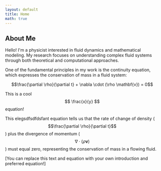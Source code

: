 ```yaml
---
layout: default
title: Home
math: true
---
```


## About Me

Hello! I'm a physicist interested in fluid dynamics and mathematical modeling. My research focuses on understanding complex fluid systems through both theoretical and computational approaches.

One of the fundamental principles in my work is the continuity equation, which expresses the conservation of mass in a fluid system:

$$\frac{\partial \rho}{\partial t} + \nabla \cdot (\rho \mathbf{v}) = 0$$

This is a cool $$ \frac{x}{y} $$ equation!

This elegsdfsdfdsfant equation tells us that the rate of change of density ($$\frac{\partial \rho}{\partial t}$$) plus the divergence of momentum ($$\nabla \cdot (\rho \mathbf{v})$$) must equal zero, representing the conservation of mass in a flowing fluid.

[You can replace this text and equation with your own introduction and preferred equation!]